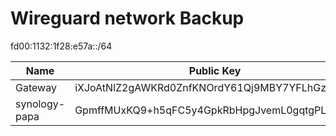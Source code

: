 
# Wireguard network Backup

fd00:1132:1f28:e57a::/64

| Name | Public Key | IPv6 |
| ---- | ---------- | ---- |
| Gateway | iXJoAtNlZ2gAWKRd0ZnfKNOrdY61Qj9MBY7YFLhGzFQ= | fd00:1132:1f28:e57a::1
| synology-papa | GpmffMUxKQ9+h5qFC5y4GpkRbHpgJvemL0gqtgPLemU= | fd00:1132:1f28:e57a::2



